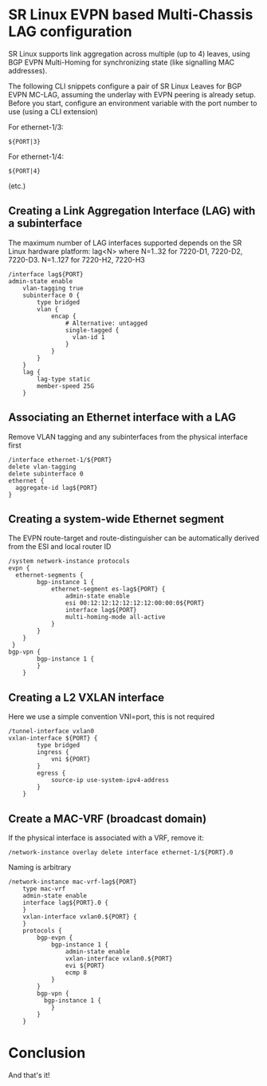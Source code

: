 # SR Linux EVPN based Multi-Chassis LAG configuration

SR Linux supports link aggregation across multiple (up to 4) leaves, using BGP EVPN Multi-Homing for synchronizing state (like signalling MAC addresses).

The following CLI snippets configure a pair of SR Linux Leaves for BGP EVPN MC-LAG, assuming the underlay with EVPN peering is already setup.
Before you start, configure an environment variable with the port number to use (using a CLI extension)

For ethernet-1/3:
```
${PORT|3}
```
For ethernet-1/4:
```
${PORT|4}
```
(etc.)

## Creating a Link Aggregation Interface (LAG) with a subinterface

The maximum number of LAG interfaces supported depends on the SR Linux hardware platform: 
lag\<N\> where N=1..32 for 7220-D1, 7220-D2, 7220-D3. N=1..127 for 7220-H2, 7220-H3

```
/interface lag${PORT}
admin-state enable
    vlan-tagging true
    subinterface 0 {
        type bridged
        vlan {
            encap {
                # Alternative: untagged
                single-tagged {
                  vlan-id 1
                }
            }
        }
    }
    lag {
        lag-type static
        member-speed 25G
    }
```

## Associating an Ethernet interface with a LAG

Remove VLAN tagging and any subinterfaces from the physical interface first
```
/interface ethernet-1/${PORT}
delete vlan-tagging
delete subinterface 0
ethernet {
  aggregate-id lag${PORT}
}
```

## Creating a system-wide Ethernet segment

The EVPN route-target and route-distinguisher can be automatically derived from the ESI and local router ID
```
/system network-instance protocols 
evpn {
  ethernet-segments {
        bgp-instance 1 {
            ethernet-segment es-lag${PORT} {
                admin-state enable
                esi 00:12:12:12:12:12:12:00:00:0${PORT}
                interface lag${PORT}
                multi-homing-mode all-active
            }
        }
    }
 }
bgp-vpn {
        bgp-instance 1 {
        }
    }
```

## Creating a L2 VXLAN interface

Here we use a simple convention VNI=port, this is not required
```
/tunnel-interface vxlan0
vxlan-interface ${PORT} {
        type bridged
        ingress {
            vni ${PORT}
        }
        egress {
            source-ip use-system-ipv4-address
        }
    }
```

## Create a MAC-VRF (broadcast domain)

If the physical interface is associated with a VRF, remove it:
```
/network-instance overlay delete interface ethernet-1/${PORT}.0
```

Naming is arbitrary
```
/network-instance mac-vrf-lag${PORT}
    type mac-vrf
    admin-state enable
    interface lag${PORT}.0 {
    }
    vxlan-interface vxlan0.${PORT} {
    }
    protocols {
        bgp-evpn {
            bgp-instance 1 {
                admin-state enable
                vxlan-interface vxlan0.${PORT}
                evi ${PORT}
                ecmp 8
            }
        }
        bgp-vpn {
          bgp-instance 1 {
            }
        }
    }
 ```
 
 # Conclusion
 And that's it!
